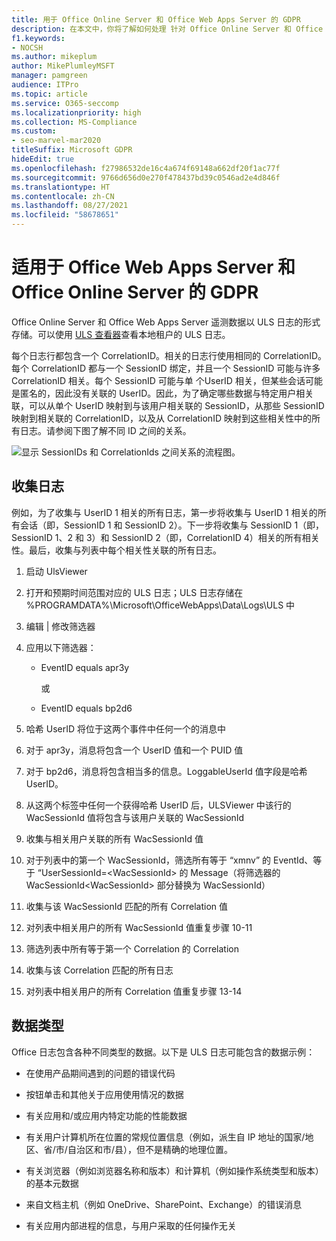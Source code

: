 ```yaml
---
title: 用于 Office Online Server 和 Office Web Apps Server 的 GDPR
description: 在本文中，你将了解如何处理 针对 Office Online Server 和 Office Web Apps Server 的 GDPR 要求。
f1.keywords:
- NOCSH
ms.author: mikeplum
author: MikePlumleyMSFT
manager: pamgreen
audience: ITPro
ms.topic: article
ms.service: O365-seccomp
ms.localizationpriority: high
ms.collection: MS-Compliance
ms.custom:
- seo-marvel-mar2020
titleSuffix: Microsoft GDPR
hideEdit: true
ms.openlocfilehash: f27986532de16c4a674f69148a662df20f1ac77f
ms.sourcegitcommit: 9766d656d0e270f478437bd39c0546ad2e4d846f
ms.translationtype: HT
ms.contentlocale: zh-CN
ms.lasthandoff: 08/27/2021
ms.locfileid: "58678651"
---
```

# <a name="gdpr-for-office-web-apps-server-and-office-online-server"></a>适用于 Office Web Apps Server 和 Office Online Server 的 GDPR

Office Online Server 和 Office Web Apps Server 遥测数据以 ULS 日志的形式存储。可以使用 [ULS 查看器](https://www.microsoft.com/download/details.aspx?id=44020)查看本地租户的 ULS 日志。

每个日志行都包含一个 CorrelationID。相关的日志行使用相同的 CorrelationID。每个 CorrelationID 都与一个 SessionID 绑定，并且一个 SessionID 可能与许多 CorrelationID 相关。每个 SessionID 可能与单 个UserID 相关，但某些会话可能是匿名的，因此没有关联的 UserID。因此，为了确定哪些数据与特定用户相关联，可以从单个 UserID 映射到与该用户相关联的 SessionID，从那些 SessionID 映射到相关联的 CorrelationID，以及从 CorrelationID 映射到这些相关性中的所有日志。请参阅下图了解不同 ID 之间的关系。

![显示 SessionIDs 和 CorrelationIds 之间关系的流程图。](../media/gdpr-for-office-online-server-image1.jpg)

## <a name="gathering-logs"></a>收集日志

例如，为了收集与 UserID 1 相关的所有日志，第一步将收集与 UserID 1 相关的所有会话（即，SessionID 1 和 SessionID 2）。下一步将收集与 SessionID 1（即，SessionID 1、2 和 3）和 SessionID 2（即，CorrelationID 4）相关的所有相关性。最后，收集与列表中每个相关性关联的所有日志。

1. 启动 UlsViewer

2. 打开和预期时间范围对应的 ULS 日志；ULS 日志存储在 %PROGRAMDATA%\\Microsoft\\OfficeWebApps\\Data\\Logs\\ULS 中

3. 编辑 | 修改筛选器

4. 应用以下筛选器：

    - EventID equals apr3y

      或

    - EventID equals bp2d6

5. 哈希 UserID 将位于这两个事件中任何一个的消息中

6. 对于 apr3y，消息将包含一个 UserID 值和一个 PUID 值

7. 对于 bp2d6，消息将包含相当多的信息。LoggableUserId 值字段是哈希 UserID。

8. 从这两个标签中任何一个获得哈希 UserID 后，ULSViewer 中该行的 WacSessionId 值将包含与该用户关联的 WacSessionId

9. 收集与相关用户关联的所有 WacSessionId 值

10. 对于列表中的第一个 WacSessionId，筛选所有等于 “xmnv” 的 EventId、等于 “UserSessionId=\<WacSessionId\> 的 Message（将筛选器的 WacSessionId\<WacSessionId\> 部分替换为 WacSessionId）

11. 收集与该 WacSessionId 匹配的所有 Correlation 值

12. 对列表中相关用户的所有 WacSessionId 值重复步骤 10-11

13. 筛选列表中所有等于第一个 Correlation 的 Correlation

14. 收集与该 Correlation 匹配的所有日志

15. 对列表中相关用户的所有 Correlation 值重复步骤 13-14

## <a name="types-of-data"></a>数据类型

Office 日志包含各种不同类型的数据。以下是 ULS 日志可能包含的数据示例：

- 在使用产品期间遇到的问题的错误代码

- 按钮单击和其他关于应用使用情况的数据

- 有关应用和/或应用内特定功能的性能数据

- 有关用户计算机所在位置的常规位置信息（例如，派生自 IP 地址的国家/地区、省/市/自治区和市/县），但不是精确的地理位置。

- 有关浏览器（例如浏览器名称和版本）和计算机（例如操作系统类型和版本）的基本元数据

- 来自文档主机（例如 OneDrive、SharePoint、Exchange）的错误消息

- 有关应用内部进程的信息，与用户采取的任何操作无关
